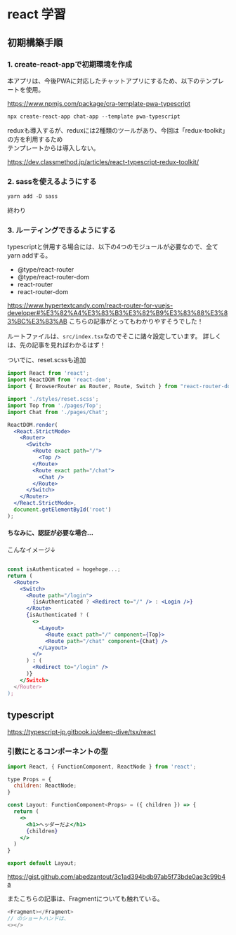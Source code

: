 # react 学習

## 初期構築手順

### 1. create-react-appで初期環境を作成

本アプリは、今後PWAに対応したチャットアプリにするため、以下のテンプレートを使用。

https://www.npmjs.com/package/cra-template-pwa-typescript

`npx create-react-app chat-app --template pwa-typescript`

reduxも導入するが、reduxには2種類のツールがあり、今回は「redux-toolkit」の方を利用するため  
テンプレートからは導入しない。

https://dev.classmethod.jp/articles/react-typescript-redux-toolkit/

### 2. sassを使えるようにする

`yarn add -D sass`

終わり

### 3. ルーティングできるようにする

typescriptと併用する場合には、以下の4つのモジュールが必要なので、全てyarn addする。

- @type/react-router
- @type/react-router-dom
- react-router
- react-router-dom


https://www.hypertextcandy.com/react-router-for-vuejs-developer#%E3%82%A4%E3%83%B3%E3%82%B9%E3%83%88%E3%83%BC%E3%83%AB
こちらの記事がとってもわかりやすそうでした！

ルートファイルは、`src/index.tsx`なのでそこに諸々設定しています。
詳しくは、先の記事を見ればわかるはず！

ついでに、reset.scssも追加

```jsx
import React from 'react';
import ReactDOM from 'react-dom';
import { BrowserRouter as Router, Route, Switch } from "react-router-dom";

import './styles/reset.scss';
import Top from './pages/Top';
import Chat from './pages/Chat';

ReactDOM.render(
  <React.StrictMode>
    <Router>
      <Switch>
        <Route exact path="/">
          <Top />
        </Route>
        <Route exact path="/chat">
          <Chat />
        </Route>
      </Switch>
    </Router>
  </React.StrictMode>,
  document.getElementById('root')
);
```


#### ちなみに、認証が必要な場合...

こんなイメージ↓

```jsx

const isAuthenticated = hogehoge...;
return (
  <Router>
    <Switch>
      <Route path="/login">
        {isAuthenticated ? <Redirect to="/" /> : <Login />}
      </Route>
      {isAuthenticated ? (
        <>
          <Layout>
            <Route exact path="/" component={Top}>
            <Route path="/chat" component={Chat} />
          </Layout>
        </>
      ) : (
        <Redirect to="/login" />
      )}
    </Switch>
  </Router>
);
```

## typescript

https://typescript-jp.gitbook.io/deep-dive/tsx/react


### 引数にとるコンポーネントの型

```jsx
import React, { FunctionComponent, ReactNode } from 'react';

type Props = {
  children: ReactNode;
}

const Layout: FunctionComponent<Props> = ({ children }) => {
  return (
    <>
      <h1>ヘッダーだよ</h1>
      {children}
    </>
  )
}

export default Layout;
```


https://gist.github.com/abedzantout/3c1ad394bdb97ab5f73bde0ae3c99b4a

またこちらの記事は、Fragmentについても触れている。

```js
<Fragment></Fragment>
// のショートハンドは、
<></>
```
